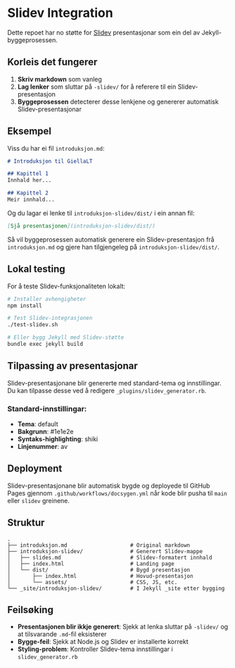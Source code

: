 # Slidev Integration

Dette repoet har no støtte for [Slidev](https://sli.dev/) presentasjonar som ein del av Jekyll-byggeprosessen.

## Korleis det fungerer

1. **Skriv markdown** som vanleg
2. **Lag lenker** som sluttar på `-slidev/` for å referere til ein Slidev-presentasjon
3. **Byggeprosessen** detecterer desse lenkjene og genererer automatisk Slidev-presentasjonar

## Eksempel

Viss du har ei fil `introduksjon.md`:

```markdown
# Introduksjon til GiellaLT

## Kapittel 1
Innhald her...

## Kapittel 2  
Meir innhald...
```

Og du lagar ei lenke til `introduksjon-slidev/dist/` i ein annan fil:

```markdown
[Sjå presentasjonen](introduksjon-slidev/dist/)
```

Så vil byggeprosessen automatisk generere ein Slidev-presentasjon frå `introduksjon.md` og gjere han tilgjengeleg på `introduksjon-slidev/dist/`.

## Lokal testing

For å teste Slidev-funksjonaliteten lokalt:

```bash
# Installer avhengigheter
npm install

# Test Slidev-integrasjonen
./test-slidev.sh

# Eller bygg Jekyll med Slidev-støtte
bundle exec jekyll build
```

## Tilpassing av presentasjonar

Slidev-presentasjonane blir genererte med standard-tema og innstillingar. Du kan tilpasse desse ved å redigere `_plugins/slidev_generator.rb`.

### Standard-innstillingar:
- **Tema**: default
- **Bakgrunn**: #1e1e2e
- **Syntaks-highlighting**: shiki
- **Linjenummer**: av

## Deployment

Slidev-presentasjonane blir automatisk bygde og deployede til GitHub Pages gjennom `.github/workflows/docsygen.yml` når kode blir pusha til `main` eller `slidev` greinene.

## Struktur

```
.
├── introduksjon.md                    # Original markdown
├── introduksjon-slidev/               # Generert Slidev-mappe
│   ├── slides.md                      # Slidev-formatert innhald
│   ├── index.html                     # Landing page
│   └── dist/                          # Bygd presentasjon
│       ├── index.html                 # Hovud-presentasjon
│       └── assets/                    # CSS, JS, etc.
└── _site/introduksjon-slidev/         # I Jekyll _site etter bygging
```

## Feilsøking

- **Presentasjonen blir ikkje generert**: Sjekk at lenka sluttar på `-slidev/` og at tilsvarande `.md`-fil eksisterer
- **Bygge-feil**: Sjekk at Node.js og Slidev er installerte korrekt
- **Styling-problem**: Kontroller Slidev-tema innstillingar i `slidev_generator.rb`